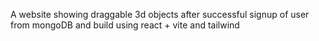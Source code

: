 A website showing draggable 3d objects after successful signup of user from mongoDB and build using react + vite and tailwind
